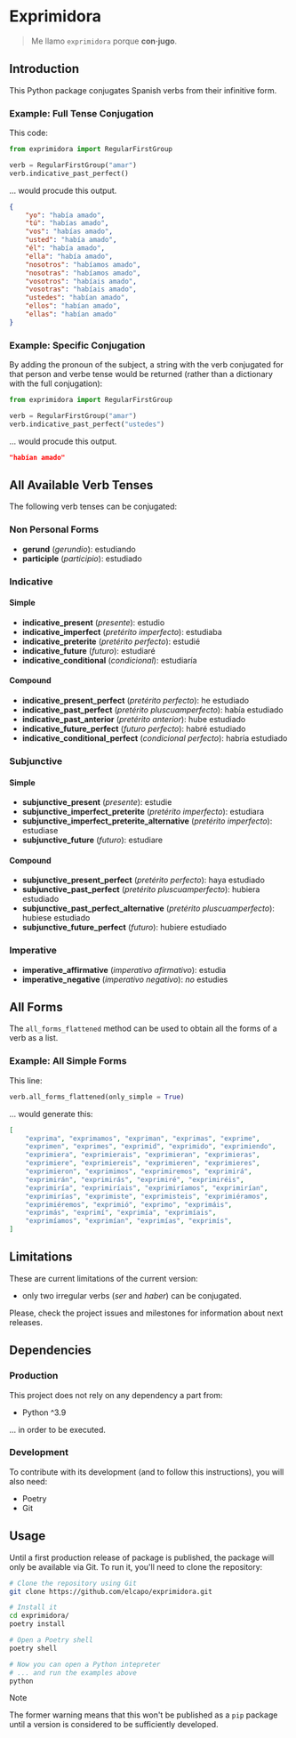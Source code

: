 # Exprimidora

> Me llamo `exprimidora` porque **con·jugo**.

## Introduction

This Python package conjugates Spanish verbs from their infinitive form.

### Example: Full Tense Conjugation

This code:

```python
from exprimidora import RegularFirstGroup

verb = RegularFirstGroup("amar")
verb.indicative_past_perfect()
```

... would procude this output.

```json
{
    "yo": "había amado",
    "tú": "habías amado",
    "vos": "habías amado",
    "usted": "había amado",
    "él": "había amado",
    "ella": "había amado",
    "nosotros": "habíamos amado",
    "nosotras": "habíamos amado",
    "vosotros": "habíais amado",
    "vosotras": "habíais amado",
    "ustedes": "habían amado",
    "ellos": "habían amado",
    "ellas": "habían amado"
}
```

### Example: Specific Conjugation

By adding the pronoun of the subject, a string with the verb conjugated for that person and verbe tense would be returned (rather than a dictionary with the full conjugation):

```python
from exprimidora import RegularFirstGroup

verb = RegularFirstGroup("amar")
verb.indicative_past_perfect("ustedes")
```

... would procude this output.

```json
"habían amado"
```

## All Available Verb Tenses

The following verb tenses can be conjugated:

### Non Personal Forms

- **gerund** (*gerundio*): estudiando
- **participle** (*participio*): estudiado

### Indicative

#### Simple

- **indicative_present** (*presente*): estudio
- **indicative_imperfect** (*pretérito imperfecto*): estudiaba
- **indicative_preterite** (*pretérito perfecto*): estudié
- **indicative_future** (*futuro*): estudiaré
- **indicative_conditional** (*condicional*): estudiaría

#### Compound

- **indicative_present_perfect** (*pretérito perfecto*): he estudiado
- **indicative_past_perfect** (*pretérito pluscuamperfecto*): había estudiado
- **indicative_past_anterior** (*pretérito anterior*): hube estudiado
- **indicative_future_perfect** (*futuro perfecto*): habré estudiado
- **indicative_conditional_perfect** (*condicional perfecto*): habría estudiado

### Subjunctive

#### Simple

- **subjunctive_present** (*presente*): estudie
- **subjunctive_imperfect_preterite** (*pretérito imperfecto*): estudiara
- **subjunctive_imperfect_preterite_alternative** (*pretérito imperfecto*): estudiase
- **subjunctive_future** (*futuro*): estudiare

#### Compound

- **subjunctive_present_perfect** (*pretérito perfecto*): haya estudiado
- **subjunctive_past_perfect** (*pretérito pluscuamperfecto*): hubiera estudiado
- **subjunctive_past_perfect_alternative** (*pretérito pluscuamperfecto*): hubiese estudiado
- **subjunctive_future_perfect** (*futuro*): hubiere estudiado

### Imperative

- **imperative_affirmative** (*imperativo afirmativo*): estudia
- **imperative_negative** (*imperativo negativo*): *no* estudies

## All Forms

The `all_forms_flattened` method can be used to obtain all the forms of a verb as a list.

### Example: All Simple Forms

This line:

```python
verb.all_forms_flattened(only_simple = True)
```

... would generate this:

```json
[
    "exprima", "exprimamos", "expriman", "exprimas", "exprime",
    "exprimen", "exprimes", "exprimid", "exprimido", "exprimiendo",
    "exprimiera", "exprimierais", "exprimieran", "exprimieras",
    "exprimiere", "exprimiereis", "exprimieren", "exprimieres",
    "exprimieron", "exprimimos", "exprimiremos", "exprimirá",
    "exprimirán", "exprimirás", "exprimiré", "exprimiréis",
    "exprimiría", "exprimiríais", "exprimiríamos", "exprimirían",
    "exprimirías", "exprimiste", "exprimisteis", "exprimiéramos",
    "exprimiéremos", "exprimió", "exprimo", "exprimáis",
    "exprimás", "exprimí", "exprimía", "exprimíais",
    "exprimíamos", "exprimían", "exprimías", "exprimís",
]
```

## Limitations

These are current limitations of the current version:

- only two irregular verbs (*ser* and *haber*) can be conjugated.

Please, check the project issues and milestones for information about next releases.

## Dependencies

### Production

This project does not rely on any dependency a part from:

- Python ^3.9

... in order to be executed.

### Development

To contribute with its development (and to follow this instructions), you will also need:

- Poetry
- Git

## Usage

Until a first production release of package is published, the package will only be available via Git. To run it, you'll need to clone the repository:

```bash
# Clone the repository using Git
git clone https://github.com/elcapo/exprimidora.git

# Install it
cd exprimidora/
poetry install

# Open a Poetry shell
poetry shell

# Now you can open a Python intepreter
# ... and run the examples above
python
```

> [!NOTE]
> The former warning means that this won't be published as a `pip` package until a version is considered to be sufficiently developed.
